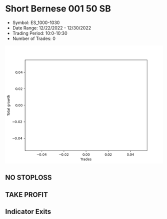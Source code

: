 # Short Bernese 001 50 SB 
- Symbol: ES_1000-1030
- Date Range: 12/22/2022 - 12/30/2022
- Trading Period: 10:0-10:30
- Number of Trades: 0

![Plot](ShortBernese00150SBES_1000-1030.png)
## NO STOPLOSS














## TAKE PROFIT











## Indicator Exits

